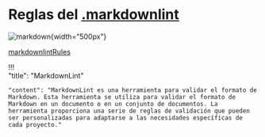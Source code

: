 # Reglas del [.markdownlint](https://github.com/IsraC0d33/Proyecto1Marcas/blob/main/.markdownlint.json)

![markdown](https://i.imgur.com/7i2yfVs.png){width="500px"}

[markdownlintRules][ref]

[ref]: https://github.com/DavidAnson/markdownlint/

!!!  
    "title": "MarkdownLint"

    "content": "MarkdownLint es una herramienta para validar el formato de Markdown. Esta herramienta se utiliza para validar el formato de Markdown en un documento o en un conjunto de documentos. La herramienta proporciona una serie de reglas de validación que pueden ser personalizadas para adaptarse a las necesidades específicas de cada proyecto."
